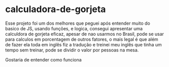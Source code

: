 # calculadora-de-gorjeta

Esse projeto foi um dos melhores que peguei após entender muito do basico de JS, usando funções, e logica, consegui apresentar uma calculdora de gorjeta eficaz, apesar de nao usarmos no Brasil, pode se usar para calculos em porcentagem de outros fatores, o mais legal é que além de fazer ela toda em inglês fiz a tradução e treinei meu inglês que tinha um tempo sem treinar, pode se dividir o valor por pessoas na mesa.

Gostaria de entender como funciona